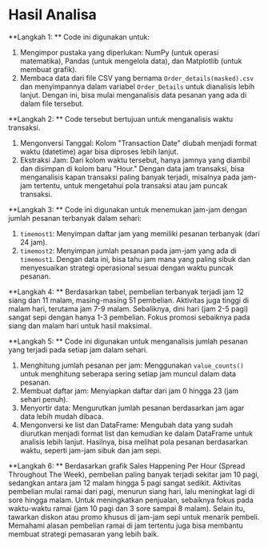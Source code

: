 # Hasil Analisa

**Langkah 1: ** 
Code ini digunakan untuk:
1. Mengimpor pustaka yang diperlukan: NumPy (untuk operasi matematika), Pandas (untuk mengelola data), dan Matplotlib (untuk membuat grafik).
2. Membaca data dari file CSV yang bernama `Order_details(masked).csv` dan menyimpannya dalam variabel `Order_Details` untuk dianalisis lebih lanjut.
Dengan ini, bisa mulai menganalisis data pesanan yang ada di dalam file tersebut.

**Langkah 2: **
Code tersebut bertujuan untuk menganalisis waktu transaksi. 
1. Mengonversi Tanggal: Kolom "Transaction Date" diubah menjadi format waktu (datetime) agar bisa diproses lebih lanjut.
2. Ekstraksi Jam: Dari kolom waktu tersebut, hanya jamnya yang diambil dan disimpan di kolom baru "Hour."
Dengan data jam transaksi, bisa menganalisis kapan transaksi paling banyak terjadi, misalnya pada jam-jam tertentu, untuk mengetahui pola transaksi atau jam puncak transaksi.

**Langkah 3: **
Code ini digunakan untuk menemukan jam-jam dengan jumlah pesanan terbanyak dalam sehari:
1. `timemost1`: Menyimpan daftar jam yang memiliki pesanan terbanyak (dari 24 jam).
2. `timemost2`: Menyimpan jumlah pesanan pada jam-jam yang ada di `timemost1`.
Dengan data ini, bisa tahu jam mana yang paling sibuk dan menyesuaikan strategi operasional sesuai dengan waktu puncak pesanan.

**Langkah 4: **
Berdasarkan tabel, pembelian terbanyak terjadi jam 12 siang dan 11 malam, masing-masing 51 pembelian. Aktivitas juga tinggi di malam hari, terutama jam 7-9 malam. Sebaliknya, dini hari (jam 2-5 pagi) sangat sepi dengan hanya 1-3 pembelian. Fokus promosi sebaiknya pada siang dan malam hari untuk hasil maksimal.

**Langkah 5: **
Code ini digunakan untuk menganalisis jumlah pesanan yang terjadi pada setiap jam dalam sehari. 
1. Menghitung jumlah pesanan per jam: Menggunakan `value_counts()` untuk menghitung seberapa sering setiap jam muncul dalam data pesanan.
2. Membuat daftar jam: Menyiapkan daftar dari jam 0 hingga 23 (jam sehari penuh).
3. Menyortir data: Mengurutkan jumlah pesanan berdasarkan jam agar data lebih mudah dibaca.
4. Mengonversi ke list dan DataFrame: Mengubah data yang sudah diurutkan menjadi format list dan kemudian ke dalam DataFrame untuk analisis lebih lanjut.
Hasilnya, bisa melihat pola pesanan berdasarkan waktu, seperti jam-jam sibuk dan jam sepi.

**Langkah 6: **
Berdasarkan grafik Sales Happening Per Hour (Spread Throughout The Week), pembelian paling banyak terjadi sekitar jam 10 pagi, sedangkan antara jam 12 malam hingga 5 pagi sangat sedikit. Aktivitas pembelian mulai ramai dari pagi, menurun siang hari, lalu meningkat lagi di sore hingga malam. Untuk meningkatkan penjualan, sebaiknya fokus pada waktu-waktu ramai (jam 10 pagi dan 3 sore sampai 8 malam). Selain itu, tawarkan diskon atau promo khusus di jam-jam sepi untuk menarik pembeli. Memahami alasan pembelian ramai di jam tertentu juga bisa membantu membuat strategi pemasaran yang lebih baik.

